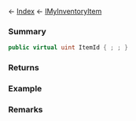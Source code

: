 ← [Index](Api-Index) ← [IMyInventoryItem](VRage.Game.ModAPI.Ingame.IMyInventoryItem)

### Summary

```csharp
public virtual uint ItemId { ; ; }
```

### Returns

### Example

### Remarks

